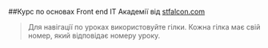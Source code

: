 ##Курс по основах Front end IT Академії від [stfalcon.com](https://stfalcon.com/) 
> Для навігації по уроках використовуйте гілки. Кожна гілка має свій номер, який відповідає номеру уроку.
